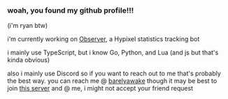 ### woah, you found my github profile!!!
(i'm ryan btw)

i'm currently working on [Observer](https://discord.gg/fYUSmYWbCZ), a Hypixel statistics tracking bot

i mainly use TypeScript, but i know Go, Python, and Lua (and js but that's kinda obvious)

also i mainly use Discord so if you want to reach out to me that's probably the best way. you can reach me @ [barelyawake](https://discord.com/users/772890071681466379) though it may be best to join [this server](https://discord.gg/fYUSmYWbCZ) and @ me, i might not accept your friend request

<img src="https://komarev.com/ghpvc/?username=Barely-Awake&color=64DFDF" alt="">
